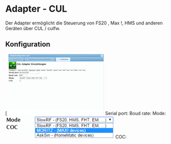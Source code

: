 # Adapter - CUL

Der Adapter ermöglicht die Steuerung von FS20 , Max !, HMS und anderen Geräten über CUL / culfw.



## Konfiguration

[
![](img/cul_ioBroker-net-Adapter-CUL3-300x192.png)
 Serial port: Boud rate: Mode: 
![](img/cul_ioBroker-net-Adapter-CUL4.png)
 COC: